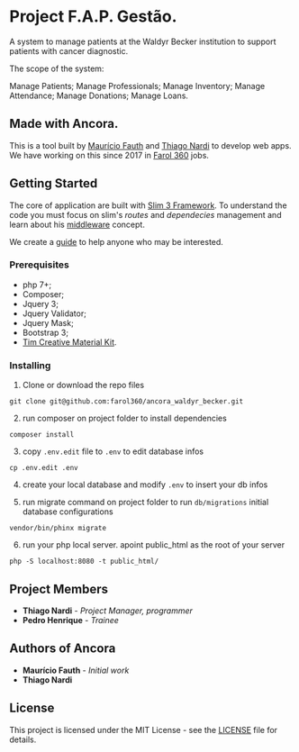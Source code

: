 # Project F.A.P. Gestão.

A system to manage patients at the Waldyr Becker institution to support patients with cancer diagnostic.

The scope of the system:

Manage Patients;
Manage Professionals;
Manage Inventory;
Manage Attendance;
Manage Donations;
Manage Loans.

## Made with Ancora.

This is a tool built by [Maurício Fauth](https://github.com/mauriciofauth) and [Thiago Nardi](https://github.com/thnardi) to develop web apps. We have working on this since 2017 in [Farol 360](https://farol360.com.br) jobs.

## Getting Started

The core of application are built with [Slim 3 Framework](https://www.slimframework.com). To understand the code you must focus on slim's *routes* and *dependecies* management and learn about his [middleware](https://www.slimframework.com/docs/v3/concepts/middleware.html) concept.

We create a [guide](https://github.com/thnardi/ancora/blob/master/GUIDE.md) to help anyone who may be interested.

### Prerequisites

 - php 7+;
 - Composer;
 - Jquery 3;
 - Jquery Validator;
 - Jquery Mask;
 - Bootstrap 3;
 - [Tim Creative Material Kit](https://github.com/creativetimofficial/material-dashboard).


### Installing

1) Clone or download the repo files
```
git clone git@github.com:farol360/ancora_waldyr_becker.git
```
2) run composer on project folder to install dependencies
```
composer install
```
3) copy `.env.edit` file to `.env` to edit database infos
```
cp .env.edit .env
```
4) create your local database and modify `.env` to insert your db infos

5) run migrate command on project folder to run `db/migrations` initial database configurations
```
vendor/bin/phinx migrate
```
6) run your php local server. apoint public_html as the root of your server
```
php -S localhost:8080 -t public_html/
```
## Project Members

- **Thiago Nardi** - *Project Manager, programmer*
- **Pedro Henrique** - *Trainee*

## Authors of Ancora

- **Maurício Fauth** - *Initial work*
- **Thiago Nardi**

## License

This project is licensed under the MIT License - see the [LICENSE](https://github.com/thnardi/ancora/blob/master/LICENSE) file for details.


